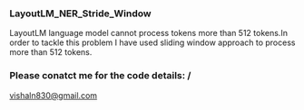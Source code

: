 ### LayoutLM_NER_Stride_Window
LayoutLM language model cannot process tokens more than 512 tokens.In order to tackle this problem I have used sliding window approach to process more than 512 tokens.
### Please conatct me for the code details: /
vishaln830@gmail.com
